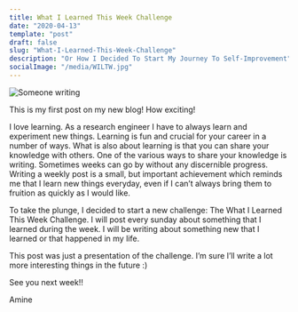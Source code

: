 ```yaml
---
title: What I Learned This Week Challenge
date: "2020-04-13"
template: "post"
draft: false
slug: "What-I-Learned-This-Week-Challenge"
description: "Or How I Decided To Start My Journey To Self-Improvement"
socialImage: "/media/WILTW.jpg"
---
```




![Someone writing](/media/WILTW.jpg)

This is my first post on my new blog! How exciting!

I love learning. As a research engineer I have to always learn and experiment new things.
Learning is fun and crucial for your career in a number of ways.
What is also about learning is that you can share your knowledge with others.
One of the various ways to share your knowledge is writing.
Sometimes weeks can go by without any discernible progress. Writing a weekly post is a small, but important achievement which reminds me that I learn new things everyday, even if I can’t always bring them to fruition as quickly as I would like.

To take the plunge, I decided to start a new challenge:
The What I Learned This Week Challenge. I will post every sunday about something that I learned during the week. I will be writing about something new that I learned or that happened in my life.

This post was just a presentation of the challenge. I’m sure I’ll write a lot more interesting things in the future :)

See you next week!!

Amine 

